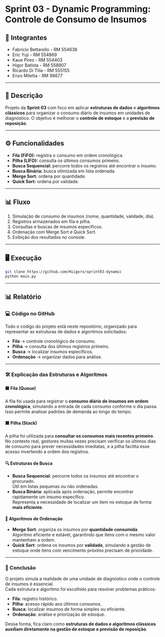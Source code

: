 
# Sprint 03 - Dynamic Programming: Controle de Consumo de Insumos

## 👥 Integrantes
- Fabricio Bettarello - RM 554638  
- Eric Yuji - RM 554869  
- Kaue Pires - RM 554403  
- Higor Batista - RM 558907  
- Ricardo Di Tilia - RM 555155  
- Enzo Miletta - RM 98677  

---

## 📌 Descrição
Projeto da **Sprint 03** com foco em aplicar **estruturas de dados** e **algoritmos clássicos** para organizar o consumo diário de insumos em unidades de diagnóstico. O objetivo é melhorar o **controle de estoque** e a **previsão de reposição**.  

---

## ⚙️ Funcionalidades
- **Fila (FIFO):** registra o consumo em ordem cronológica.  
- **Pilha (LIFO):** consulta os últimos consumos primeiro.  
- **Busca Sequencial:** percorre todos os registros até encontrar o insumo.  
- **Busca Binária:** busca otimizada em lista ordenada.  
- **Merge Sort:** ordena por quantidade.  
- **Quick Sort:** ordena por validade.  

---

## 📊 Fluxo
1. Simulação de consumo de insumos (nome, quantidade, validade, dia).  
2. Registros armazenados em fila e pilha.  
3. Consultas e buscas de insumos específicos.  
4. Ordenação com Merge Sort e Quick Sort.  
5. Exibição dos resultados no console.  

---

## 🖥️ Execução
```bash
git clone https://github.com/Hiigorx/sprint03-dynamic
python main.py
```

---

## 📊 Relatório

### 💻 Código no GitHub
Todo o código do projeto está neste repositório, organizado para representar as estruturas de dados e algoritmos solicitados:
- **Fila** → controle cronológico de consumo.
- **Pilha** → consulta dos últimos registros primeiro.
- **Busca** → localizar insumos específicos.
- **Ordenação** → organizar dados para análise.

---

### 🛠️ Explicação das Estruturas e Algoritmos

#### 🟦 Fila (Queue)
A fila foi usada para registrar o **consumo diário de insumos em ordem cronológica**, simulando a entrada de cada consumo conforme o dia passa.  
Isso permite analisar padrões de demanda ao longo do tempo.

#### 🟥 Pilha (Stack)
A pilha foi utilizada para **consultar os consumos mais recentes primeiro**.  
No contexto real, gestores muitas vezes precisam verificar os últimos dias de consumo para prever necessidades imediatas, e a pilha facilita esse acesso invertendo a ordem dos registros.

#### 🔍 Estruturas de Busca
- **Busca Sequencial**: percorre todos os insumos até encontrar o procurado.  
  Útil em listas pequenas ou não ordenadas.  
- **Busca Binária**: aplicada após ordenação, permite encontrar rapidamente um insumo específico.  
  Representa a necessidade de localizar um item no estoque de forma **mais eficiente**.

#### 🔄 Algoritmos de Ordenação
- **Merge Sort**: organiza os insumos por **quantidade consumida**.  
  Algoritmo eficiente e estável, garantindo que itens com o mesmo valor mantenham a ordem.  
- **Quick Sort**: ordena os insumos por **validade**, simulando a gestão de estoque onde itens com vencimento próximo precisam de prioridade.

---

### 🎯 Conclusão
O projeto simula a realidade de uma unidade de diagnóstico onde o controle de insumos é essencial.  
Cada estrutura e algoritmo foi escolhido para resolver problemas práticos:
- **Fila**: registro histórico.  
- **Pilha**: acesso rápido aos últimos consumos.  
- **Busca**: localizar insumos de forma simples ou eficiente.  
- **Ordenação**: análise e priorização de estoque.

Dessa forma, fica claro como **estruturas de dados e algoritmos clássicos auxiliam diretamente na gestão de estoque e previsão de reposição**.
